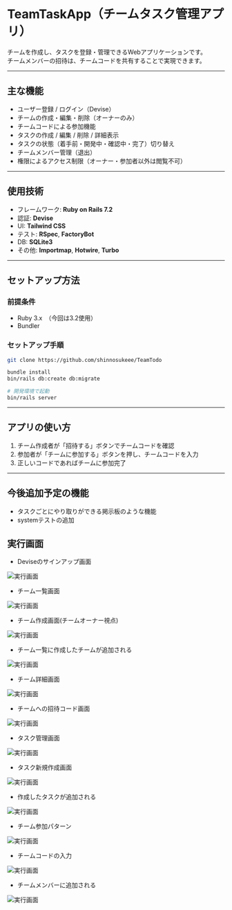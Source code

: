 # TeamTaskApp（チームタスク管理アプリ）

チームを作成し、タスクを登録・管理できるWebアプリケーションです。  
チームメンバーの招待は、チームコードを共有することで実現できます。

---

## 主な機能

- ユーザー登録 / ログイン（Devise）  
- チームの作成・編集・削除（オーナーのみ）  
- チームコードによる参加機能  
- タスクの作成 / 編集 / 削除 / 詳細表示  
- タスクの状態（着手前・開発中・確認中・完了）切り替え  
- チームメンバー管理（退出）  
- 権限によるアクセス制限（オーナー・参加者以外は閲覧不可）  

---

## 使用技術

- フレームワーク: **Ruby on Rails 7.2**  
- 認証: **Devise**  
- UI: **Tailwind CSS**  
- テスト: **RSpec**, **FactoryBot**  
- DB: **SQLite3**  
- その他: **Importmap**, **Hotwire**, **Turbo**  

---

## セットアップ方法

### 前提条件

- Ruby 3.x　（今回は3.2使用）
- Bundler  

### セットアップ手順

```bash
git clone https://github.com/shinnosukeee/TeamTodo

bundle install
bin/rails db:create db:migrate

# 開発環境で起動
bin/rails server
```

---

## アプリの使い方

1. チーム作成者が「招待する」ボタンでチームコードを確認  
2. 参加者が「チームに参加する」ボタンを押し、チームコードを入力  
3. 正しいコードであればチームに参加完了  

---

## 今後追加予定の機能

- タスクごとにやり取りができる掲示板のような機能
- systemテストの追加

## 実行画面
- Deviseのサインアップ画面
  
![実行画面](public/README/img.png)
- チーム一覧画面
  
![実行画面](public/README/img_1.png)

- チーム作成画面(チームオーナー視点)
  
![実行画面](public/README/img_2.png)
- チーム一覧に作成したチームが追加される
  
![実行画面](public/README/img_3.png)
- チーム詳細画面
  
![実行画面](public/README/img_4.png)
- チームへの招待コード画面
  
![実行画面](public/README/img_5.png)
- タスク管理画面
  
![実行画面](public/README/img_6.png)
- タスク新規作成画面
  
![実行画面](public/README/img_7.png)
- 作成したタスクが追加される
  
![実行画面](public/README/img_8.png)
- チーム参加パターン
  
![実行画面](public/README/img_9.png)
- チームコードの入力
  
![実行画面](public/README/img_10.png)
- チームメンバーに追加される
  
![実行画面](public/README/img_11.png)

